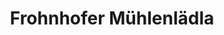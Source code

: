 ---
title: "Frohnhofer Mühlenlädla"
url: /eckental/frohnhofer-muehlenlaedla/
shop: Gemüse & Obst
---